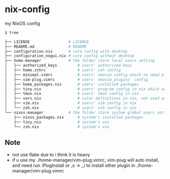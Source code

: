 # nix-config
my NixOS config

```bash
$ tree

├── LICENSE                 # LICENSE
├── README.md               # README
├── configuration.nix       # core config with desktop
├── configuration_nogui.nix # core config without desktop
├── home-manager            # the folder store local users setting
│   ├── authorized_keys         # users' authorized keys
│   ├── home.zshrc              # users' zsh config
│   ├── minimal.vimrc           # users' neovim config which no need plugin
│   ├── vim-plug.vimrc          # users' neovim plugins' config
│   ├── home_packages.nix       # users' installed packages
│   ├── tiny.nix                # users' program config in nix which are quite small
│   ├── tmux.nix                # users' tmux config in nix
│   ├── vars.nix                # color definitions in nix, not used yet
│   ├── vim.nix                 # users' vim config in nix
│   └── zsh.nix                 # users' zsh config in nix
└── nixos-manager           # the folder store system global users setting
    ├── nixos_packages.nix      # system's installed packages
    ├── tiny.nix                # system's xxx
    └── zsh.nix                 # system's xxx
```

## Note

- not use flake due to i think it is heavy
- if u use my ./home-manager/vim-plug.vimrc, vim-plug will auto install, and need run :PlugInstall or ,s -> ,,i to install other plugin in ./home-manager/vim-plug.vimrc
